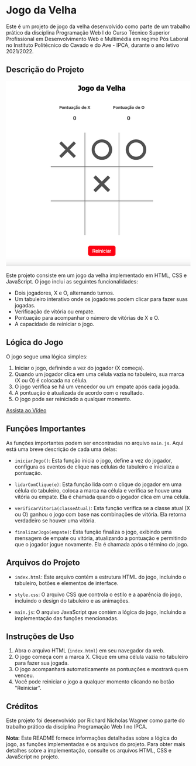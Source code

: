 # Jogo da Velha

Este é um projeto de jogo da velha desenvolvido como parte de um trabalho prático da disciplina Programação Web I do Curso Técnico Superior Profissional em Desenvolvimento Web e Multimédia em regime Pós Laboral no Instituto Politécnico do Cavado e do Ave - IPCA, durante o ano letivo 2021/2022.

## Descrição do Projeto

![Texto Alternativo](./imagem/imagem01.png)

Este projeto consiste em um jogo da velha implementado em HTML, CSS e JavaScript. O jogo inclui as seguintes funcionalidades:

- Dois jogadores, X e O, alternando turnos.
- Um tabuleiro interativo onde os jogadores podem clicar para fazer suas jogadas.
- Verificação de vitória ou empate.
- Pontuação para acompanhar o número de vitórias de X e O.
- A capacidade de reiniciar o jogo.

## Lógica do Jogo

O jogo segue uma lógica simples:

1. Iniciar o jogo, definindo a vez do jogador (X começa).
2. Quando um jogador clica em uma célula vazia no tabuleiro, sua marca (X ou O) é colocada na célula.
3. O jogo verifica se há um vencedor ou um empate após cada jogada.
4. A pontuação é atualizada de acordo com o resultado.
5. O jogo pode ser reiniciado a qualquer momento.

[Assista ao Vídeo](./video/video01.mov)

## Funções Importantes

As funções importantes podem ser encontradas no arquivo `main.js`. Aqui está uma breve descrição de cada uma delas:

- `iniciarJogo()`: Esta função inicia o jogo, define a vez do jogador, configura os eventos de clique nas células do tabuleiro e inicializa a pontuação.

- `lidarComClique(e)`: Esta função lida com o clique do jogador em uma célula do tabuleiro, coloca a marca na célula e verifica se houve uma vitória ou empate. Ela é chamada quando o jogador clica em uma célula.

- `verificarVitoria(classeAtual)`: Esta função verifica se a classe atual (X ou O) ganhou o jogo com base nas combinações de vitória. Ela retorna verdadeiro se houver uma vitória.

- `finalizarJogo(empate)`: Esta função finaliza o jogo, exibindo uma mensagem de empate ou vitória, atualizando a pontuação e permitindo que o jogador jogue novamente. Ela é chamada após o término do jogo.

## Arquivos do Projeto

- `index.html`: Este arquivo contém a estrutura HTML do jogo, incluindo o tabuleiro, botões e elementos de interface.

- `style.css`: O arquivo CSS que controla o estilo e a aparência do jogo, incluindo o design do tabuleiro e as animações.

- `main.js`: O arquivo JavaScript que contém a lógica do jogo, incluindo a implementação das funções mencionadas.

## Instruções de Uso

1. Abra o arquivo HTML (`index.html`) em seu navegador da web.
2. O jogo começa com a marca X. Clique em uma célula vazia no tabuleiro para fazer sua jogada.
3. O jogo acompanhará automaticamente as pontuações e mostrará quem venceu.
4. Você pode reiniciar o jogo a qualquer momento clicando no botão "Reiniciar".

## Créditos

Este projeto foi desenvolvido por Richard Nicholas Wagner como parte do trabalho prático da disciplina Programação Web I no IPCA.

**Nota:** Este README fornece informações detalhadas sobre a lógica do jogo, as funções implementadas e os arquivos do projeto. Para obter mais detalhes sobre a implementação, consulte os arquivos HTML, CSS e JavaScript no projeto.
